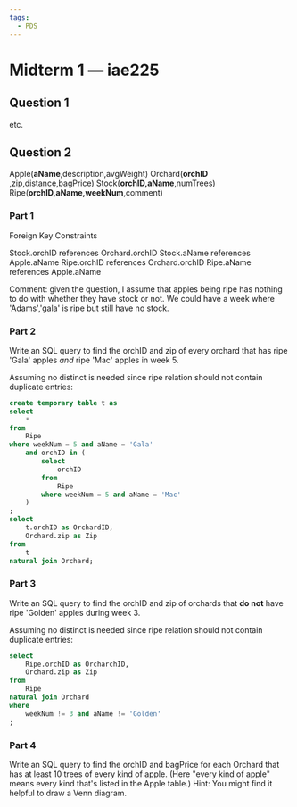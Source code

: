 ```yaml
---
tags:
  - PDS
---
```

# Midterm 1 — iae225

## Question 1
etc.
## Question 2

Apple(**aName**​,description,avgWeight)
Orchard(**orchID​**,zip,distance,bagPrice)
Stock(**orchID,aName**​,numTrees)
Ripe(**orchID,aName,weekNum**​,comment)

### Part 1
Foreign Key Constraints

Stock.orchID references Orchard.orchID
Stock.aName references Apple.aName
Ripe.orchID references Orchard.orchID
Ripe.aName references Apple.aName

Comment: given the question, I assume that apples being ripe has nothing to do with whether they have stock or not. We could have a week where 'Adams','gala' is ripe but still have no stock.

### Part 2

Write an SQL query to find the orchID and zip of every orchard that has ripe 'Gala' apples _and_ ripe 'Mac' apples in week 5.

Assuming no distinct is needed since ripe relation should not contain duplicate entries:
```sql
create temporary table t as
select
	*
from
	Ripe
where weekNum = 5 and aName = 'Gala'
	and orchID in (
		select
			orchID
		from
			Ripe
		where weekNum = 5 and aName = 'Mac'
	)
;
select
	t.orchID as OrchardID,
	Orchard.zip as Zip
from
	t
natural join Orchard;
```

### Part 3

Write an SQL query to find the orchID and zip of orchards that **do not** have ripe 'Golden' apples during week 3.

Assuming no distinct is needed since ripe relation should not contain duplicate entries:
```sql
select
	Ripe.orchID as OrcharchID,
	Orchard.zip as Zip
from 
	Ripe
natural join Orchard
where
	weekNum != 3 and aName != 'Golden'
;
```

### Part 4

Write an SQL query to find the orchID and bagPrice for each Orchard that has at least 10 trees of every kind of apple. (Here "every kind of apple" means every kind that's listed in the Apple table.) Hint: You might find it helpful to draw a Venn diagram.

```sql

```